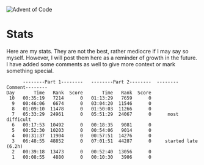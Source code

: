 ![Advent of Code](https://user-images.githubusercontent.com/42417723/206836342-68443b3f-d125-4645-90fd-7e199d7e3b34.jpg)


# Stats
Here are my stats. They are not the best, rather mediocre if I may say so myself. However, I will post them here as a reminder of growth in the future.
I have added some comments as well to give more context or mark something special.

```
      --------Part 1--------   --------Part 2--------  --------Comment--------
Day       Time   Rank  Score       Time   Rank  Score
 10   00:35:19   7214      0   01:13:29   7659      0
  9   00:46:06   6674      0   03:04:20  11546      0
  8   01:09:10  11478      0   01:50:03  11266      0
  7   05:33:29  24961      0   05:51:29  24067      0      most difficult
  6   00:17:53  10492      0   00:18:35   9081      0
  5   00:52:30  10203      0   00:54:06   9014      0
  4   00:31:37  11904      0   00:57:51  14276      0
  3   06:48:55  48852      0   07:01:51  44287      0     started late (6.2h)
  2   00:39:18  13473      0   00:52:40  13056      0
  1   00:08:55   4880      0   00:10:30   3906      0
  ```
